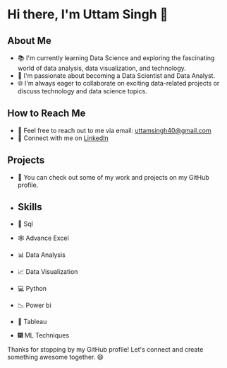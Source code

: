 # Hi there, I'm Uttam Singh 👋
## About Me
- 📚 I'm currently learning Data Science and exploring the fascinating world of data analysis, data visualization, and technology.
- 💼 I'm passionate about becoming a Data Scientist and Data Analyst.
- 🌐 I'm always eager to collaborate on exciting data-related projects or discuss technology and data science topics.

## How to Reach Me
- 📧 Feel free to reach out to me via email: [uttamsingh40@gmail.com](mailto:uttamsingh40@gmmail.com)
- 💬 Connect with me on [LinkedIn](https://www.linkedin.com/in/uttam-singh-a2364575/)

## Projects
- 📂 You can check out some of my work and projects on my GitHub profile.

- ## Skills
- 🤖 Sql
- 🕸️ Advance Excel
- 📊 Data Analysis
- 📈 Data Visualization
- 💻 Python
- 📉 Power bi 
- 🎨 Tableau
- 🎆 ML Techniques

Thanks for stopping by my GitHub profile! Let's connect and create something awesome together. 😄
